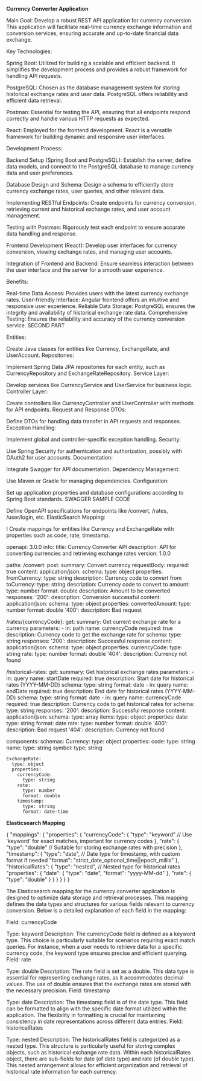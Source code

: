 **Currency Converter Application**

Main Goal:
Develop a robust REST API application for currency conversion. This application will facilitate real-time currency exchange information and conversion services, ensuring accurate and up-to-date financial data exchange.

Key Technologies:

Spring Boot: Utilized for building a scalable and efficient backend. It simplifies the development process and provides a robust framework for handling API requests.

PostgreSQL: Chosen as the database management system for storing historical exchange rates and user data. PostgreSQL offers reliability and efficient data retrieval.

Postman: Essential for testing the API, ensuring that all endpoints respond correctly and handle various HTTP requests as expected.

React: Employed for the frontend development. React is a versatile framework for building dynamic and responsive user interfaces.

Development Process:

Backend Setup (Spring Boot and PostgreSQL): Establish the server, define data models, and connect to the PostgreSQL database to manage currency data and user preferences.

Database Design and Schema: Design a schema to efficiently store currency exchange rates, user queries, and other relevant data.

Implementing RESTful Endpoints: Create endpoints for currency conversion, retrieving current and historical exchange rates, and user account management.

Testing with Postman: Rigorously test each endpoint to ensure accurate data handling and response.

Frontend Development (React): Develop user interfaces for currency conversion, viewing exchange rates, and managing user accounts.

Integration of Frontend and Backend: Ensure seamless interaction between the user interface and the server for a smooth user experience.

Benefits:

Real-time Data Access: Provides users with the latest currency exchange rates.
User-friendly Interface: Angular frontend offers an intuitive and responsive user experience.
Reliable Data Storage: PostgreSQL ensures the integrity and availability of historical exchange rate data.
Comprehensive Testing: Ensures the reliability and accuracy of the currency conversion service.
SECOND PART

Entities:

Create Java classes for entities like Currency, ExchangeRate, and UserAccount.
Repositories:

Implement Spring Data JPA repositories for each entity, such as CurrencyRepository and ExchangeRateRepository.
Service Layer:

Develop services like CurrencyService and UserService for business logic.
Controller Layer:

Create controllers like CurrencyController and UserController with methods for API endpoints.
Request and Response DTOs:

Define DTOs for handling data transfer in API requests and responses.
Exception Handling:

Implement global and controller-specific exception handling.
Security:

Use Spring Security for authentication and authorization, possibly with OAuth2 for user accounts.
Documentation:

Integrate Swagger for API documentation.
Dependency Management:

Use Maven or Gradle for managing dependencies.
Configuration:

Set up application properties and database configurations according to Spring Boot standards.
SWAGGER SAMPLE CODE

Define OpenAPI specifications for endpoints like /convert, /rates, /user/login, etc.
ElasticSearch Mapping:

I Create mappings for entities like Currency and ExchangeRate with properties such as code, rate, timestamp.

openapi: 3.0.0
info:
  title: Currency Converter API
  description: API for converting currencies and retrieving exchange rates
  version: 1.0.0

paths:
  /convert:
    post:
      summary: Convert currency
      requestBody:
        required: true
        content:
          application/json:
            schema:
              type: object
              properties:
                fromCurrency:
                  type: string
                  description: Currency code to convert from
                toCurrency:
                  type: string
                  description: Currency code to convert to
                amount:
                  type: number
                  format: double
                  description: Amount to be converted
      responses:
        '200':
          description: Conversion successful
          content:
            application/json:
              schema:
                type: object
                properties:
                  convertedAmount:
                    type: number
                    format: double
        '400':
          description: Bad request

  /rates/{currencyCode}:
    get:
      summary: Get current exchange rate for a currency
      parameters:
        - in: path
          name: currencyCode
          required: true
          description: Currency code to get the exchange rate for
          schema:
            type: string
      responses:
        '200':
          description: Successful response
          content:
            application/json:
              schema:
                type: object
                properties:
                  currencyCode:
                    type: string
                  rate:
                    type: number
                    format: double
        '404':
          description: Currency not found

  /historical-rates:
    get:
      summary: Get historical exchange rates
      parameters:
        - in: query
          name: startDate
          required: true
          description: Start date for historical rates (YYYY-MM-DD)
          schema:
            type: string
            format: date
        - in: query
          name: endDate
          required: true
          description: End date for historical rates (YYYY-MM-DD)
          schema:
            type: string
            format: date
        - in: query
          name: currencyCode
          required: true
          description: Currency code to get historical rates for
          schema:
            type: string
      responses:
        '200':
          description: Successful response
          content:
            application/json:
              schema:
                type: array
                items:
                  type: object
                  properties:
                    date:
                      type: string
                      format: date
                    rate:
                      type: number
                      format: double
        '400':
          description: Bad request
        '404':
          description: Currency not found

components:
  schemas:
    Currency:
      type: object
      properties:
        code:
          type: string
        name:
          type: string
        symbol:
          type: string

    ExchangeRate:
      type: object
      properties:
        currencyCode:
          type: string
        rate:
          type: number
          format: double
        timestamp:
          type: string
          format: date-time



**Elasticsearch Mapping**

{
  "mappings": {
    "properties": {
      "currencyCode": {
        "type": "keyword"  // Use 'keyword' for exact matches, important for currency codes
      },
      "rate": {
        "type": "double"  // Suitable for storing exchange rates with precision
      },
      "timestamp": {
        "type": "date",  // Date type for timestamp, with custom format if needed
        "format": "strict_date_optional_time||epoch_millis"
      },
      "historicalRates": {
        "type": "nested",  // Nested type for historical rates
        "properties": {
          "date": {
            "type": "date",
            "format": "yyyy-MM-dd"
          },
          "rate": {
            "type": "double"
          }
        }
      }
    }
  }
}


The Elasticsearch mapping for the currency converter application is designed to optimize data storage and retrieval processes. This mapping defines the data types and structures for various fields relevant to currency conversion. Below is a detailed explanation of each field in the mapping:

Field: currencyCode

Type: keyword
Description: The currencyCode field is defined as a keyword type. This choice is particularly suitable for scenarios requiring exact match queries. For instance, when a user needs to retrieve data for a specific currency code, the keyword type ensures precise and efficient querying.
Field: rate

Type: double
Description: The rate field is set as a double. This data type is essential for representing exchange rates, as it accommodates decimal values. The use of double ensures that the exchange rates are stored with the necessary precision.
Field: timestamp

Type: date
Description: The timestamp field is of the date type. This field can be formatted to align with the specific date format utilized within the application. The flexibility in formatting is crucial for maintaining consistency in date representations across different data entries.
Field: historicalRates

Type: nested
Description: The historicalRates field is categorized as a nested type. This structure is particularly useful for storing complex objects, such as historical exchange rate data. Within each historicalRates object, there are sub-fields for date (of date type) and rate (of double type). This nested arrangement allows for efficient organization and retrieval of historical rate information for each currency.
